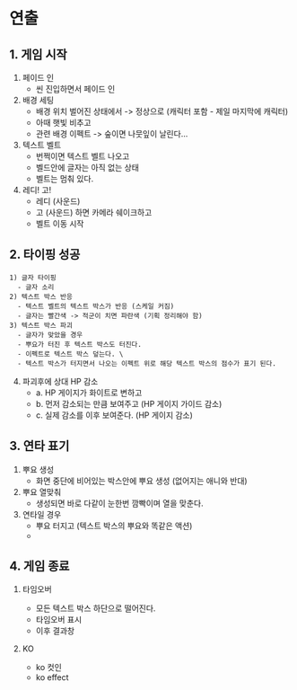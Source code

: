 # 연출
## 1. 게임 시작
1) 페이드 인
    - 씬 진입하면서 페이드 인
2) 배경 세팅
    - 배경 위치 벌어진 상태에서 -> 정상으로 (캐릭터 포함 - 제일 마지막에 캐릭터)
    - 아때 햇빛 비추고  
    - 관련 배경 이펙트 ->  숲이면 나뭇잎이 날린다...
3) 텍스트 벨트 
    - 번쩍이면 텍스트 벨트 나오고 
    - 벨드안에 글자는 아직 없는 상태
    - 벨트는 멈춰 있다. 
4) 레디! 고!
      - 레디 (사운드)
      - 고 (사운드) 하면 카메라 쉐이크하고 
      - 벨트 이동 시작  

## 2. 타이핑 성공
    1) 글자 타이핑
      - 글자 소리 
    2) 텍스트 박스 반응  
      - 텍스트 벨트의 텍스트 박스가 반응 (스케일 커짐)
      - 글자는 빨간색 -> 적군이 치면 파란색 (기획 정리해야 함) 
    3) 텍스트 박스 파괴
      - 글자가 맞았을 경우 
      - 뿌요가 터진 후 텍스트 박스도 터진다.
      - 이펙트로 텍스트 박스 덮는다. \
      - 텍스트 박스가 터지면서 나오는 이펙트 위로 해당 텍스트 박스의 점수가 표기 된다. 
4) 파괴후에 상대 HP 감소
      - a. HP 게이지가 화이트로 변하고
      - b. 먼저 감소되는 만큼 보여주고 (HP 게이지 가이드 감소)
      - c. 실제 감소를 이후 보여준다. (HP 게이지 감소)

## 3. 연타 표기
1) 뿌요 생성
      - 화면 중단에 비어있는 박스안에 뿌요 생성 (없어지는 애니와 반대)
2) 뿌요 열맞춰
    - 생성되면 바로 다같이 눈한번 깜빡이며 열을 맞춘다.
3) 연타일 경우
      - 뿌요 터지고 (텍스트 박스의 뿌요와 똑같은 액션)  
      -    

## 4. 게임 종료
1) 타임오버
      - 모든 텍스트 박스 하단으로 떨어진다.
      - 타임오버 표시 
      - 이후 결과창

2) KO
      - ko 컷인
      - ko effect
